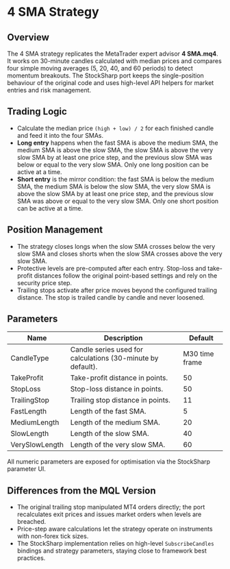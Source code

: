 # 4 SMA Strategy

## Overview
The 4 SMA strategy replicates the MetaTrader expert advisor **4 SMA.mq4**. It works on 30-minute candles calculated with median prices and compares four simple moving averages (5, 20, 40, and 60 periods) to detect momentum breakouts. The StockSharp port keeps the single-position behaviour of the original code and uses high-level API helpers for market entries and risk management.

## Trading Logic
- Calculate the median price `(high + low) / 2` for each finished candle and feed it into the four SMAs.
- **Long entry** happens when the fast SMA is above the medium SMA, the medium SMA is above the slow SMA, the slow SMA is above the very slow SMA by at least one price step, and the previous slow SMA was below or equal to the very slow SMA. Only one long position can be active at a time.
- **Short entry** is the mirror condition: the fast SMA is below the medium SMA, the medium SMA is below the slow SMA, the very slow SMA is above the slow SMA by at least one price step, and the previous slow SMA was above or equal to the very slow SMA. Only one short position can be active at a time.

## Position Management
- The strategy closes longs when the slow SMA crosses below the very slow SMA and closes shorts when the slow SMA crosses above the very slow SMA.
- Protective levels are pre-computed after each entry. Stop-loss and take-profit distances follow the original point-based settings and rely on the security price step.
- Trailing stops activate after price moves beyond the configured trailing distance. The stop is trailed candle by candle and never loosened.

## Parameters
| Name | Description | Default |
| --- | --- | --- |
| CandleType | Candle series used for calculations (30-minute by default). | M30 time frame |
| TakeProfit | Take-profit distance in points. | 50 |
| StopLoss | Stop-loss distance in points. | 50 |
| TrailingStop | Trailing stop distance in points. | 11 |
| FastLength | Length of the fast SMA. | 5 |
| MediumLength | Length of the medium SMA. | 20 |
| SlowLength | Length of the slow SMA. | 40 |
| VerySlowLength | Length of the very slow SMA. | 60 |

All numeric parameters are exposed for optimisation via the StockSharp parameter UI.

## Differences from the MQL Version
- The original trailing stop manipulated MT4 orders directly; the port recalculates exit prices and issues market orders when levels are breached.
- Price-step aware calculations let the strategy operate on instruments with non-forex tick sizes.
- The StockSharp implementation relies on high-level `SubscribeCandles` bindings and strategy parameters, staying close to framework best practices.
